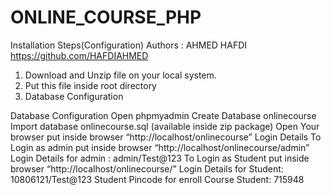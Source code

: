# ONLINE_COURSE_PHP

Installation Steps(Configuration)
Authors : AHMED HAFDI https://github.com/HAFDIAHMED

1. Download and Unzip file on your local system.
2. Put this file inside root directory
3. Database Configuration

Database Configuration
Open phpmyadmin
Create Database onlinecourse
Import database onlinecourse.sql (available inside zip package)
Open Your browser put inside browser “http://localhost/onlinecourse”
Login Details
To Login as admin put inside browser “http://localhost/onlinecourse/admin”
Login Details for admin : admin/Test@123
To Login as Student put inside browser “http://localhost/onlinecourse/”
Login Details for Student: 10806121/Test@123
Student Pincode for enroll Course Student: 715948
